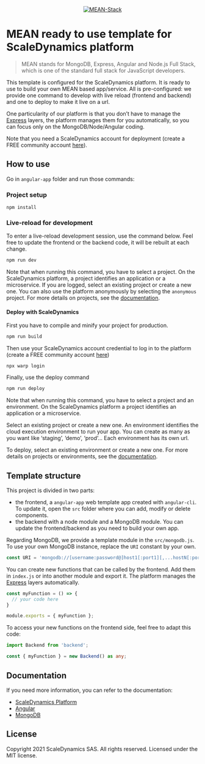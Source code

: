 <p align="center">
  <a href="https://scaledynamics.com/" target="_blank">
    <img src="https://i.postimg.cc/MT6J0Wym/mean-stack.png" alt="MEAN-Stack" />
  <a>
</p>

# MEAN ready to use template for ScaleDynamics platform

> MEAN stands for MongoDB, Express, Angular and Node.js Full Stack, which is one of the standard full stack for JavaScript developers.

This template is configured for the ScaleDynamics platform. It is ready to use to build your own MEAN based app/service. All is pre-configured: we provide one command to develop with live reload (frontend and backend) and one to deploy to make it live on a url.

One particularity of our platform is that you don’t have to manage the [Express](https://expressjs.com/) layers, the platform manages them for you automatically, so you can focus only on the MongoDB/Node/Angular coding.

Note that you need a ScaleDynamics account for deployment (create a FREE community account [here](https://console.scaledynamics.com/auth/signup/)).


## How to use

Go in `angular-app` folder and run those commands:

### Project setup

```ssh
npm install
```

### Live-reload for development

To enter a live-reload development session, use the command below. Feel free to update the frontend or the backend code, it will be rebuilt at each change.


```sh
npm run dev
```

Note that when running this command, you have to select a project. On the ScaleDynamics platform, a project identifies an application or a microservice. If you are logged, select an existing project or create a new one. You can also use the platform anonymously by selecting the `anonymous` project. For more details on projects, see the [documentation](https://docs.scaledynamics.com).


#### Deploy with ScaleDynamics

First you have to compile and minify your project for production.

```sh
npm run build
```

Then use your ScaleDynamics account credential to log in to the platform (create a FREE community account [here](https://console.scaledynamics.com/auth/signup/))

```ssh
npx warp login
```

Finally, use the deploy command

```sh
npm run deploy
```

Note that when running this command, you have to select a project and an environment. On the ScaleDynamics platform a project identifies an application or a microservice.

Select an existing project or create a new one. An environment identifies the cloud execution environment to run your app. You can create as many as you want like ‘staging’, ‘demo’, ‘prod’... Each environment has its own url.

To deploy, select an existing environment or create a new one. For more details on projects or environments, see the [documentation](https://docs.scaledynamics.com).

## Template structure

This project is divided in two parts:
  - the frontend, a `angular-app` web template app created with `angular-cli`. To update it, open the `src` folder where you can add, modify or delete components.
  - the backend with a node module and a MongoDB module. You can update the frontend/backend as you need to build your own app.

Regarding MongoDB, we provide a template module  in the `src/mongodb.js`. To use your own MongoDB instance, replace the `URI` constant by your own.

```js
const URI = 'mongodb://[username:password@]host1[:port1][,...hostN[:portN]][/[defaultauthdb][?options]]';
```


You can create new functions that can be called by the frontend. Add them in `index.js` or into another module and export it. The platform manages the [Express](https://expressjs.com/) layers automatically.


```js
const myFunction = () => {
  // your code here
}

module.exports = { myFunction };
```

To access your new functions on the frontend side, feel free to adapt this code:

```ts
import Backend from 'backend';

const { myFunction } = new Backend() as any;
```
## Documentation

If you need more information, you can refer to the documentation:
  - [ScaleDynamics Platform](https://docs.scaledynamics.com/)
  - [Angular](https://angular.io/docs)
  - [MongoDB](https://docs.mongodb.com/guides/)


## License

Copyright 2021 ScaleDynamics SAS. All rights reserved.
Licensed under the MIT license.